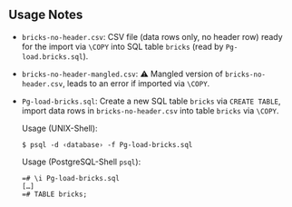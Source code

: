 ## Usage Notes

- `bricks-no-header.csv`: CSV file (data rows only, no header row) ready
  for the import via `\COPY` into SQL table `bricks` (read by `Pg-load.bricks.sql`).

- `bricks-no-header-mangled.csv`: ⚠️ Mangled version of `bricks-no-header.csv`,
  leads to an error if imported via `\COPY`.

- `Pg-load-bricks.sql`: Create a new SQL table `bricks` via `CREATE TABLE`,
  import data rows in `bricks-no-header.csv` into table `bricks` via `\COPY`.

  Usage (UNIX-Shell):
  ~~~
  $ psql -d ‹database› -f Pg-load-bricks.sql
  ~~~

  Usage (PostgreSQL-Shell `psql`):
  ~~~
  =# \i Pg-load-bricks.sql
  […]
  =# TABLE bricks; 
  ~~~

